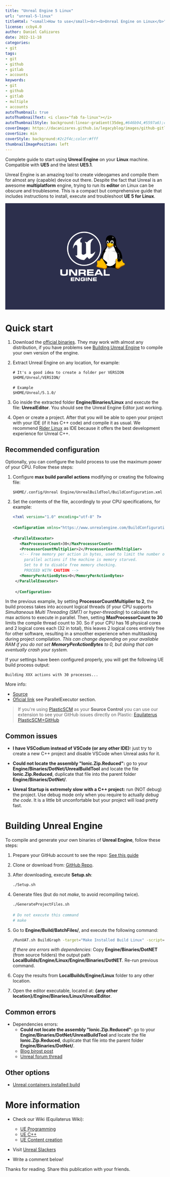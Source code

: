 ```yaml
---
title: "Unreal Engine 5 Linux"
url: "unreal-5-linux"
titleHtml: "<small>How to use</small><br><b>Unreal Engine on Linux</b>"
license: ccby4.0
author: Daniel Cañizares
date: 2022-11-18
categories:
- git
tags:
- git
- github
- gitlab
- accounts
keywords:
- git
- github
- gitlab
- multiple
- accounts
autoThumbnail: true
autoThumbnailText: <i class="fab fa-linux"></i>
autoThumbnailStyle: background:linear-gradient(35deg,#646b94,#5597a6);color:black;
coverImage: https://dacanizares.github.io/legacyblog/images/github-gitlab-ssh.png
coverSize: min
coverStyle: background:#2c2f4c;color:#fff
thumbnailImagePosition: left
---
```


Complete guide to start using **Unreal Engine** on your **Linux** machine. Compatible with **UE5** and the latest **UE5.1**.
<!--more-->

Unreal Engine is an amazing tool to create videogames and compile them for almost any (capable) device out there. Despite the fact that Unreal is an awesome **multiplatform** engine, trying to run its **editor** on Linux can be obscure and troublesome. This is a compact but comprehensive guide that includes instructions to install, execute and troubleshoot **UE 5 for Linux**.

![unreal linux](/images/posts/unreal-linux.png)

# Quick start

1. Download the [official binaries](https://www.unrealengine.com/en-US/linux). They may work with almost any distribution, if you have problems see [Building Unreal Engine](#building-unreal-engine) to compile your own version of the engine.

2. Extract Unreal Engine on any location, for example:

    ```
    # It's a good idea to create a folder per VERSION
    $HOME/Unreal/VERSION/

    # Example
    $HOME/Unreal/5.1.0/
    ```

3. Go inside the extracted folder **Engine/Binaries/Linux** and execute the file: **UnrealEditor**. You should see the Unreal Engine Editor just working.

4. Open or create a project. After that you will be able to open your project with your IDE (if it has C++ code) and compile it as usual. We recommend [Rider Linux](https://www.jetbrains.com/rider/download/#section=linux) as IDE because it offers the best development experience for Unreal C++.

## Recommended configuration

Optionally, you can configure the build process to use the maximum power of your CPU. Follow these steps:

1. Configure **max build parallel actions** modifying or creating the following file:

   ```
   $HOME/.config/Unreal Engine/UnrealBuildTool/BuildConfiguration.xml
   ```

2. Set the contents of the file, accordingly to your CPU specifications, for example:

   ```xml
   <?xml version="1.0" encoding="utf-8" ?>

   <Configuration xmlns="https://www.unrealengine.com/BuildConfiguration">

   <ParallelExecutor>
      <MaxProcessorCount>30</MaxProcessorCount>
      <ProcessorCountMultiplier>2</ProcessorCountMultiplier>
      <!-- Free memory per action in bytes, used to limit the number of 
        parallel actions if the machine is memory starved. 
        Set to 0 to disable free memory checking.
        PROCEED WITH CAUTION -->
      <MemoryPerActionBytes>0</MemoryPerActionBytes>
    </ParallelExecutor>

    </Configuration>
    ```

In the previous example, by setting **ProcessorCountMultiplier to 2**, the build process takes into account logical threads (if your CPU supports *Simultaneous Multi Threading (SMT)* or *hyper-threading*) to calculate the max actions to execute in parallel. Then, setting **MaxProcessorCount to 30** limits the compile thread count to 30. So if your CPU has 16 physical cores and 2 logical cores each (32 in total), this leaves 2 logical cores entirely free for other software, resulting in a smoother experience when multitasking during project compilation. *This can change depending on your available RAM if you do not set **MemoryPerActionBytes** to 0, but doing that can eventually crash your system.*

If your settings have been configured properly, you will get the following UE build process output:

```
Building XXX actions with 30 processes...
```

More info:
 * [Source](https://gpuopen.com/learn/threadripper-for-gamedev-ue4/)
 * [Oficial link](https://docs.unrealengine.com/5.1/en-US/build-configuration-for-unreal-engine/) see ParallelExecutor section.

> If you're using [PlasticSCM](https://www.plasticscm.com/) as your **Source Control** you can use our extension to see your GitHub issues directly on Plastic: [Equilaterus PlasticSCM+GitHub](https://github.com/equilaterus-gamestudios/PlasticSCM-GitHub-extension)

## Common issues

* **I have VSCodium instead of VSCode (or any other IDE):** just try to create a new C++ project and disable VSCode when Unreal asks for it.

* **Could not locate the assembly "Ionic.Zip.Reduced":** go to your **Engine/Binaries/DotNet/UnrealBuildTool** and locate the file **Ionic.Zip.Reduced**, duplicate that file into the parent folder **Engine/Binaries/DotNet/**.

* **Unreal Startup is extremely slow with a C++ project:** run (NOT debug) the project. Use debug mode only when you require to actually *debug the code*. It is a little bit unconfortable but your project will load pretty fast.


# Building Unreal Engine

To compile and generate your own binaries of **Unreal Engine**, follow these steps:

1. Prepare your GitHub account to see the repo: [See this guide](https://www.unrealengine.com/en-US/ue-on-github)

2. Clone or download from: [GitHub Repo](https://github.com/EpicGames/UnrealEngine).

3. After downloading, execute **Setup.sh**:

   ```sh
   ./Setup.sh
   ```

3. Generate files (but do not *make*, to avoid recompiling twice).

   ```sh
   ./GenerateProjectFiles.sh

   # Do not execute this command 
   # make
   ```

4. Go to **Engine/Build/BatchFiles/**, and execute the following command:

   ```sh
   /RunUAT.sh BuildGraph -target="Make Installed Build Linux" -script=Engine/Build/InstalledEngineBuild.xml -clean -set:HostPlatformOnly=true -set:WithDDC=false -set:GameConfigurations="Development;Shipping"
   ```

   *If there are errors with dependencies*: Copy **Engine/Binaries/DotNET** (from source folders) the output path  **LocalBuilds/Engine/Linux/Engine/Binaries/DotNET**. Re-run previous command.

6. Copy the results from **LocalBuilds/Engine/Linux** folder to any other location.

7. Open the editor executable, located at: **{any other location}/Engine/Binaries/Linux/UnrealEditor**.

## Common errors

* Dependencies errors:
  * **Could not locate the assembly "Ionic.Zip.Reduced":** go to your **Engine/Binaries/DotNet/UnrealBuildTool** and locate the file **Ionic.Zip.Reduced**, duplicate that file into the parent folder **Engine/Binaries/DotNet/**.
  * [Blog birost post](https://blog.birost.com/a?ID=01650-81b216da-49aa-49a2-81f4-9b699aed1057)
  * [Unreal forum thread](https://forums.unrealengine.com/t/linux-build-missing-references/296487)

## Other options

* [Unreal containers installed build](https://unrealcontainers.com/docs/use-cases/linux-installed-builds)


# More information

* Check our Wiki (Equilaterus Wiki):
  * [UE Programming](https://equilaterus.com/wiki/docs/unreal/ue-programming/)
  * [UE C++](https://equilaterus.com/wiki/docs/unreal/ue-cpp/)
  * [UE Content creation](https://equilaterus.com/wiki/docs/unreal/ue-content-creation/)

* Visit [Unreal Slackers](https://unrealslackers.org/)

* Write a comment below!

Thanks for reading. Share this publication with your friends.
